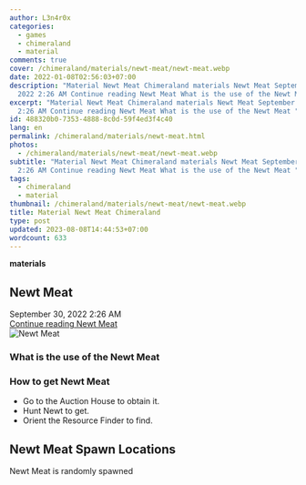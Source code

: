 ```yaml
---
author: L3n4r0x
categories:
  - games
  - chimeraland
  - material
comments: true
cover: /chimeraland/materials/newt-meat/newt-meat.webp
date: 2022-01-08T02:56:03+07:00
description: "Material Newt Meat Chimeraland materials Newt Meat September 30,
  2022 2:26 AM Continue reading Newt Meat What is the use of the Newt Meat "
excerpt: "Material Newt Meat Chimeraland materials Newt Meat September 30, 2022
  2:26 AM Continue reading Newt Meat What is the use of the Newt Meat "
id: 488320b0-7353-4888-8c0d-59f4ed3f4c40
lang: en
permalink: /chimeraland/materials/newt-meat.html
photos:
  - /chimeraland/materials/newt-meat/newt-meat.webp
subtitle: "Material Newt Meat Chimeraland materials Newt Meat September 30, 2022
  2:26 AM Continue reading Newt Meat What is the use of the Newt Meat "
tags:
  - chimeraland
  - material
thumbnail: /chimeraland/materials/newt-meat/newt-meat.webp
title: Material Newt Meat Chimeraland
type: post
updated: 2023-08-08T14:44:53+07:00
wordcount: 633
---
```


<link
  rel="stylesheet"
  href="https://rawcdn.githack.com/dimaslanjaka/Web-Manajemen/870a349/css/bootstrap-5-3-0-alpha3-wrapper.css"
/>
<section id="bootstrap-wrapper">
  <div data-bs-theme="dark">
    <div
      class="row g-0 border rounded overflow-hidden flex-md-row mb-4 shadow-sm position-relative bg-dark text-light"
    >
      <div class="col p-4 d-flex flex-column position-static">
        <strong class="d-inline-block mb-2 text-success">materials</strong>
        <h2 class="mb-0">Newt Meat</h2>
        <div class="mb-1 text-muted">September 30, 2022 2:26 AM</div>
        <a
          href="/chimeraland/materials/newt-meat.html"
          class="stretched-link d-none text-primary"
          >Continue reading Newt Meat</a
        >
      </div>
      <div class="col-auto d-none d-md-block d-lg-block">
        <img
          src="https://www.webmanajemen.com/chimeraland/materials/newt-meat/newt-meat.webp"
          alt="Newt Meat"
        />
      </div>
    </div>
    <div class="row">
      <div class="col-lg-6 col-12 mb-2">
        <div class="card">
          <div class="card-body">
            <h3 class="card-title">What is the use of the Newt Meat</h3>
            <div class="card-text"><ul></ul></div>
          </div>
        </div>
      </div>
      <div class="col-lg-6 col-12 mb-2">
        <div class="card">
          <div class="card-body">
            <h3 class="card-title">How to get Newt Meat</h3>
            <div class="card-text">
              <ul>
                <li>Go to the Auction House to obtain it.</li>
                <li>Hunt Newt to get.</li>
                <li>Orient the Resource Finder to find.</li>
              </ul>
            </div>
          </div>
        </div>
      </div>
      <div class="col-12 mb-2">
        <h2>Newt Meat Spawn Locations</h2>
        <p>Newt Meat is randomly spawned</p>
      </div>
    </div>
  </div>
</section>